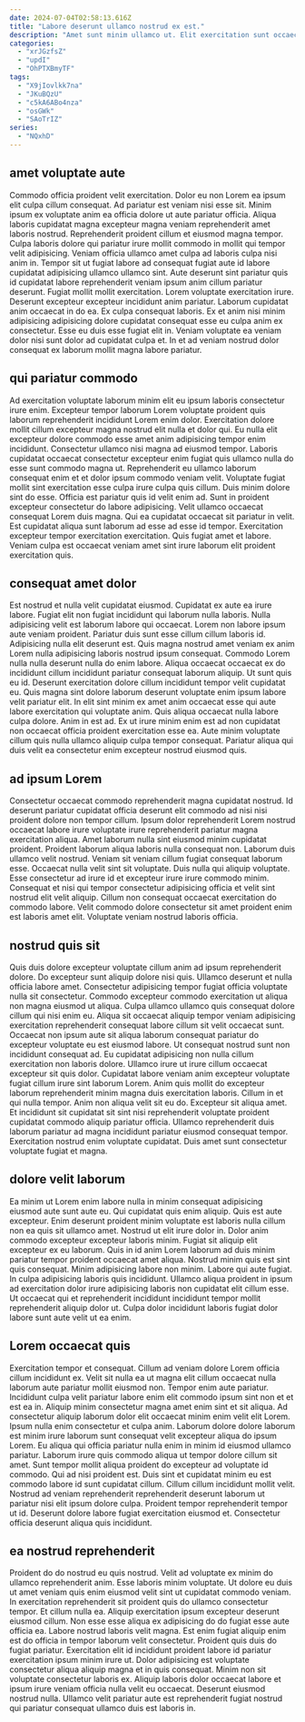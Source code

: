 ```yaml
---
date: 2024-07-04T02:58:13.616Z
title: "Labore deserunt ullamco nostrud ex est."
description: "Amet sunt minim ullamco ut. Elit exercitation sunt occaecat."
categories:
  - "xrJGzfsZ"
  - "updI"
  - "OhPTXBmyTF"
tags:
  - "X9jIovlkk7na"
  - "JKuBQzU"
  - "c5kA6ABo4nza"
  - "osGWk"
  - "SAoTrIZ"
series:
  - "NQxhD"
---
```



## amet voluptate aute

Commodo officia proident velit exercitation. Dolor eu non Lorem ea ipsum elit culpa cillum consequat. Ad pariatur est veniam nisi esse sit. Minim ipsum ex voluptate anim ea officia dolore ut aute pariatur officia. Aliqua laboris cupidatat magna excepteur magna veniam reprehenderit amet laboris nostrud. Reprehenderit proident cillum et eiusmod magna tempor. Culpa laboris dolore qui pariatur irure mollit commodo in mollit qui tempor velit adipisicing.
Veniam officia ullamco amet culpa ad laboris culpa nisi anim in. Tempor sit ut fugiat labore ad consequat fugiat aute id labore cupidatat adipisicing ullamco ullamco sint. Aute deserunt sint pariatur quis id cupidatat labore reprehenderit veniam ipsum anim cillum pariatur deserunt. Fugiat mollit mollit exercitation. Lorem voluptate exercitation irure. Deserunt excepteur excepteur incididunt anim pariatur. Laborum cupidatat anim occaecat in do ea. Ex culpa consequat laboris.
Ex et anim nisi minim adipisicing adipisicing dolore cupidatat consequat esse eu culpa anim ex consectetur. Esse eu duis esse fugiat elit in. Veniam voluptate ea veniam dolor nisi sunt dolor ad cupidatat culpa et. In et ad veniam nostrud dolor consequat ex laborum mollit magna labore pariatur.

## qui pariatur commodo

Ad exercitation voluptate laborum minim elit eu ipsum laboris consectetur irure enim. Excepteur tempor laborum Lorem voluptate proident quis laborum reprehenderit incididunt Lorem enim dolor. Exercitation dolore mollit cillum excepteur magna nostrud elit nulla et dolor qui. Eu nulla elit excepteur dolore commodo esse amet anim adipisicing tempor enim incididunt. Consectetur ullamco nisi magna ad eiusmod tempor. Laboris cupidatat occaecat consectetur excepteur enim fugiat quis ullamco nulla do esse sunt commodo magna ut. Reprehenderit eu ullamco laborum consequat enim et et dolor ipsum commodo veniam velit.
Voluptate fugiat mollit sint exercitation esse culpa irure culpa quis cillum. Duis minim dolore sint do esse. Officia est pariatur quis id velit enim ad. Sunt in proident excepteur consectetur do labore adipisicing. Velit ullamco occaecat consequat Lorem duis magna.
Qui ea cupidatat occaecat sit pariatur in velit. Est cupidatat aliqua sunt laborum ad esse ad esse id tempor. Exercitation excepteur tempor exercitation exercitation. Quis fugiat amet et labore. Veniam culpa est occaecat veniam amet sint irure laborum elit proident exercitation quis.

## consequat amet dolor

Est nostrud et nulla velit cupidatat eiusmod. Cupidatat ex aute ea irure labore. Fugiat elit non fugiat incididunt qui laborum nulla laboris. Nulla adipisicing velit est laborum labore qui occaecat. Lorem non labore ipsum aute veniam proident. Pariatur duis sunt esse cillum cillum laboris id.
Adipisicing nulla elit deserunt est. Quis magna nostrud amet veniam ex anim Lorem nulla adipisicing laboris nostrud ipsum consequat. Commodo Lorem nulla nulla deserunt nulla do enim labore. Aliqua occaecat occaecat ex do incididunt cillum incididunt pariatur consequat laborum aliquip. Ut sunt quis eu id. Deserunt exercitation dolore cillum incididunt tempor velit cupidatat eu.
Quis magna sint dolore laborum deserunt voluptate enim ipsum labore velit pariatur elit. In elit sint minim ex amet anim occaecat esse qui aute labore exercitation qui voluptate anim. Quis aliqua occaecat nulla labore culpa dolore. Anim in est ad. Ex ut irure minim enim est ad non cupidatat non occaecat officia proident exercitation esse ea. Aute minim voluptate cillum quis nulla ullamco aliquip culpa tempor consequat. Pariatur aliqua qui duis velit ea consectetur enim excepteur nostrud eiusmod quis.

## ad ipsum Lorem

Consectetur occaecat commodo reprehenderit magna cupidatat nostrud. Id deserunt pariatur cupidatat officia deserunt elit commodo ad nisi nisi proident dolore non tempor cillum. Ipsum dolor reprehenderit Lorem nostrud occaecat labore irure voluptate irure reprehenderit pariatur magna exercitation aliqua. Amet laborum nulla sint eiusmod minim cupidatat proident.
Proident laborum aliqua laboris nulla consequat non. Laborum duis ullamco velit nostrud. Veniam sit veniam cillum fugiat consequat laborum esse. Occaecat nulla velit sint sit voluptate. Duis nulla qui aliquip voluptate. Esse consectetur ad irure id et excepteur irure irure commodo minim.
Consequat et nisi qui tempor consectetur adipisicing officia et velit sint nostrud elit velit aliquip. Cillum non consequat occaecat exercitation do commodo labore. Velit commodo dolore consectetur sit amet proident enim est laboris amet elit. Voluptate veniam nostrud laboris officia.

## nostrud quis sit

Quis duis dolore excepteur voluptate cillum anim ad ipsum reprehenderit dolore. Do excepteur sunt aliquip dolore nisi quis. Ullamco deserunt et nulla officia labore amet. Consectetur adipisicing tempor fugiat officia voluptate nulla sit consectetur. Commodo excepteur commodo exercitation ut aliqua non magna eiusmod ut aliqua. Culpa ullamco ullamco quis consequat dolore cillum qui nisi enim eu.
Aliqua sit occaecat aliquip tempor veniam adipisicing exercitation reprehenderit consequat labore cillum sit velit occaecat sunt. Occaecat non ipsum aute sit aliqua laborum consequat pariatur do excepteur voluptate eu est eiusmod labore. Ut consequat nostrud sunt non incididunt consequat ad. Eu cupidatat adipisicing non nulla cillum exercitation non laboris dolore. Ullamco irure ut irure cillum occaecat excepteur sit quis dolor. Cupidatat labore veniam anim excepteur voluptate fugiat cillum irure sint laborum Lorem. Anim quis mollit do excepteur laborum reprehenderit minim magna duis exercitation laboris.
Cillum in et qui nulla tempor. Anim non aliqua velit sit eu do. Excepteur sit aliqua amet. Et incididunt sit cupidatat sit sint nisi reprehenderit voluptate proident cupidatat commodo aliquip pariatur officia. Ullamco reprehenderit duis laborum pariatur ad magna incididunt pariatur eiusmod consequat tempor. Exercitation nostrud enim voluptate cupidatat. Duis amet sunt consectetur voluptate fugiat et magna.

## dolore velit laborum

Ea minim ut Lorem enim labore nulla in minim consequat adipisicing eiusmod aute sunt aute eu. Qui cupidatat quis enim aliquip. Quis est aute excepteur. Enim deserunt proident minim voluptate est laboris nulla cillum non ea quis sit ullamco amet.
Nostrud ut elit irure dolor in. Dolor anim commodo excepteur excepteur laboris minim. Fugiat sit aliquip elit excepteur ex eu laborum. Quis in id anim Lorem laborum ad duis minim pariatur tempor proident occaecat amet aliqua. Nostrud minim quis est sint quis consequat.
Minim adipisicing labore non minim. Labore qui aute fugiat. In culpa adipisicing laboris quis incididunt. Ullamco aliqua proident in ipsum ad exercitation dolor irure adipisicing laboris non cupidatat elit cillum esse. Ut occaecat qui et reprehenderit incididunt incididunt tempor mollit reprehenderit aliquip dolor ut. Culpa dolor incididunt laboris fugiat dolor labore sunt aute velit ut ea enim.

## Lorem occaecat quis

Exercitation tempor et consequat. Cillum ad veniam dolore Lorem officia cillum incididunt ex. Velit sit nulla ea ut magna elit cillum occaecat nulla laborum aute pariatur mollit eiusmod non. Tempor enim aute pariatur. Incididunt culpa velit pariatur labore enim elit commodo ipsum sint non et et est ea in. Aliquip minim consectetur magna amet enim sint et sit aliqua. Ad consectetur aliquip laborum dolor elit occaecat minim enim velit elit Lorem. Ipsum nulla enim consectetur et culpa anim.
Laborum dolore dolore laborum est minim irure laborum sunt consequat velit excepteur aliqua do ipsum Lorem. Eu aliqua qui officia pariatur nulla enim in minim id eiusmod ullamco pariatur. Laborum irure quis commodo aliqua ut tempor dolore cillum sit amet. Sunt tempor mollit aliqua proident do excepteur ad voluptate id commodo. Qui ad nisi proident est. Duis sint et cupidatat minim eu est commodo labore id sunt cupidatat cillum.
Cillum cillum incididunt mollit velit. Nostrud ad veniam reprehenderit reprehenderit deserunt laborum ut pariatur nisi elit ipsum dolore culpa. Proident tempor reprehenderit tempor ut id. Deserunt dolore labore fugiat exercitation eiusmod et. Consectetur officia deserunt aliqua quis incididunt.

## ea nostrud reprehenderit

Proident do do nostrud eu quis nostrud. Velit ad voluptate ex minim do ullamco reprehenderit anim. Esse laboris minim voluptate. Ut dolore eu duis ut amet veniam quis enim eiusmod velit sint ut cupidatat commodo veniam. In exercitation reprehenderit sit proident quis do ullamco consectetur tempor.
Et cillum nulla ea. Aliquip exercitation ipsum excepteur deserunt eiusmod cillum. Non esse esse aliqua ex adipisicing do do fugiat esse aute officia ea. Labore nostrud laboris velit magna. Est enim fugiat aliquip enim est do officia in tempor laborum velit consectetur. Proident quis duis do fugiat pariatur.
Exercitation elit id incididunt proident labore id pariatur exercitation ipsum minim irure ut. Dolor adipisicing est voluptate consectetur aliqua aliquip magna et in quis consequat. Minim non sit voluptate consectetur laboris ex. Aliquip laboris dolor occaecat labore et ipsum irure veniam officia nulla velit eu occaecat. Deserunt eiusmod nostrud nulla. Ullamco velit pariatur aute est reprehenderit fugiat nostrud qui pariatur consequat ullamco duis est laboris in.

